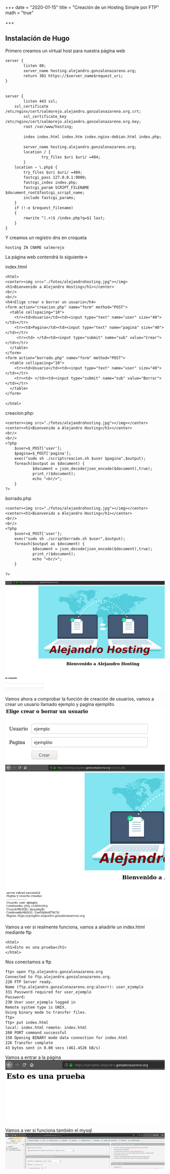+++
date = "2020-01-15"
title = "Creación de un Hosting Simple por FTP"
math = "true"

+++

## Instalación de Hugo

Primero creamos un virtual host para nuestra página web
```
server {
        listen 80;
        server_name hosting.alejandro.gonzalonazareno.org;
        return 301 https://$server_name$request_uri;
}


server {
        listen 443 ssl;
	ssl_certificate /etc/nginx/cert/salmorejo.alejandro.gonzalonazareno.org.crt;
        ssl_certificate_key /etc/nginx/cert/salmorejo.alejandro.gonzalonazareno.org.key;
        root /var/www/hosting;

        index index.html index.htm index.nginx-debian.html index.php;

        server_name hosting.alejandro.gonzalonazareno.org;
        location / {
                try_files $uri $uri/ =404;
        }
	location ~ \.php$ {
		try_files $uri $uri/ =404;
		fastcgi_pass 127.0.0.1:9000;
		fastcgi_index index.php;
		fastcgi_param SCRIPT_FILENAME $document_root$fastcgi_script_name;
		include fastcgi_params;
	}
	if (!-e $request_filename)
	{
	    rewrite ^(.+)$ /index.php?q=$1 last;
	}
}
```

Y creamos un registro dns en croqueta
```
hosting IN CNAME salmorejo
```

La página web contendrá lo siguiente->

index.html
```
<html>
<center><img src="./fotos/alejandrohosting.jpg"></img>
<h1>Bienvenido a Alejandro Hosting</h1></center>
<br/>
<br/>
<h4>Elige crear o borrar un usuario</h4>
<form action="creacion.php" name="form" method="POST">
  <table cellspacing="10">
	<tr><td>Usuario</td><td><input type="text" name="user" size="40"></td></tr>
	<tr><td>Pagina</td><td><input type="text" name="pagina" size="40"></td></tr>
     <tr><td> </td><td><input type="submit" name="sub" value="Crear"></td></tr>
  </table>
</form>
<form action="borrado.php" name="form" method="POST">
  <table cellspacing="10">
    <tr><td>Usuario</td><td><input type="text" name="user" size="40"></td></tr>
    <tr><td> </td><td><input type="submit" name="sub" value="Borrar"></td></tr>
  </table>
</form>

</html>
```

creacion.php:
```
<center><img src="./fotos/alejandrohosting.jpg"></img></center>
<center><h1>Bienvenido a Alejandro Hosting</h1></center>
<br/>
<br/>
<?php
	$user=$_POST['user'];
	$pagina=$_POST['pagina'];
	exec("sudo sh ./scriptcreacion.sh $user $pagina",$output);
	foreach($output as $document) {
     		$document = json_decode(json_encode($document),true);
     		print_r($document);
     		echo "<br/>";
	}
?>
```

borrado.php
```
<center><img src="./fotos/alejandrohosting.jpg"></img></center>
<center><h1>Bienvenido a Alejandro Hosting</h1></center>
<br/>
<br/>
<?php
	$user=$_POST['user'];
	exec("sudo sh ./scriptborrado.sh $user",$output);
	foreach($output as $document) {
     		$document = json_decode(json_encode($document),true);
     		print_r($document);
     		echo "<br/>";
	}

?>
```
![](/images/paginahosting.png)

Vamos ahora a comprobar la función de creación de usuarios, vamos a crear un usuario llamado ejemplo y pagina ejemplito
![](/images/ejemplohosting.png)
![](/images/ejemplohosting2.png)

Vamos a ver si realmente funciona, vamos a añadirle un index.html mediante ftp
```
<html>
<h1>Esto es una prueba</h1>
</html>
```

Nos conectamos a ftp
```
ftp> open ftp.alejandro.gonzalonazareno.org
Connected to ftp.alejandro.gonzalonazareno.org.
220 FTP Server ready.
Name (ftp.alejandro.gonzalonazareno.org:alexrr): user_ejemplo
331 Password required for user_ejemplo
Password:
230 User user_ejemplo logged in
Remote system type is UNIX.
Using binary mode to transfer files.
ftp>
ftp> put index.html 
local: index.html remote: index.html
200 PORT command successful
150 Opening BINARY mode data connection for index.html
226 Transfer complete
43 bytes sent in 0.00 secs (461.4526 kB/s)
```

Vamos a entrar a la página
![](/images/ejemplitopagina.png)

Vamos a ver si funciona también el mysql
![](/images/ejemplopaginamysql.png)
